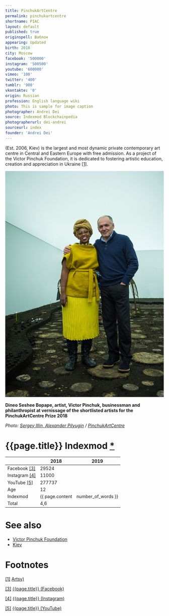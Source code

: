 ```yaml
---
title: PinchukArtCentre
permalink: pinchukartcentre
shortname: PIAC
layout: default
published: true
originspell: Шаблон
appearing: Updated
birth: 2018
city: Moscow
facebook: '500000'
instagram: '500500'
youtube: '600000'
vimeo: '100'
twitter: '400'
tumblr: '900'
vkontakte: '0'
origin: Russian
profession: English language wiki
photo: This is sample for image caption
photographer: Andrei Dei
source: Indexmod Blockchainpedia
photographerurl: dei-andrei
sourceurl: index
founder: 'Andrei Dei'
---
```


(Est. 2006, Kiev) is the largest and most dynamic private contemporary art centre in Central and Eastern Europe with free admission. As a project of the Victor Pinchuk Foundation, it is dedicated to fostering artistic education, creation and appreciation in Ukraine <span id="a1">[\[1\]](#f1)</span>.

![](/images/ILS_5036.jpg)

**Dineo Seshee Bopape, artist, Victor Pinchuk, businessman and philanthropist at vernissage of the shortlisted artists for the PinchukArtCentre Prize 2018**

*Photo: [Sergey Illin, Alexander Pilyugin](http://pinchukartcentre.org/en/photo_and_video/photo/32147) / [PinchukArtCentre](http://pinchukartcentre.org/en/photo_and_video/photo/32147)*

# {{page.title}} Indexmod [*](indexmod)

||2018|2019|
|-|-|-|
|Facebook <span id="a3">[\[3\]](#f3)</span>|29524||
|Instagram <span id="a4">[\[4\]](#f4)</span>|11000||
|YouTube <span id="a5">[\[5\]](#f5)</span>|277737||
|Age|12||
|Indexmod|{{ page.content | number_of_words }}||
|Total|4,6||

# See also

+ [Victor Pinchuk Foundation](victor-pinchuk-foundation)
+ [Kiev](kiev)

# Footnotes

[[1]](#a1) <span id="f1"></span> [Artsy)](https://www.artsy.net/pinchukartcentre/overview)

[[3]](#a3) <span id="f3"></span> [{{page.title}} (Facebook)](https://www.facebook.com/pg/PinchukArtCentre/community/?ref=page_internal)

[[4]](#a4) <span id="f4"></span> [{{page.title}} (Instagram)](https://www.instagram.com/pinchukartcentre/)

[[5]](#a5) <span id="f5"></span> [{{page.title}} (YouTube)](https://www.youtube.com/user/ThePinchukArtCentre/about)
